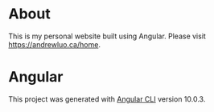 # About

This is my personal website built using Angular. Please visit https://andrewluo.ca/home.

# Angular

This project was generated with [Angular CLI](https://github.com/angular/angular-cli) version 10.0.3.


